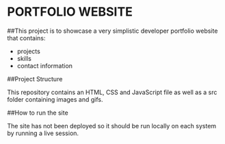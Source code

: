 # PORTFOLIO WEBSITE 

##This project is to showcase a very simplistic developer portfolio website that contains:

- projects
- skills
- contact information

##Project Structure

This repository contains an HTML, CSS and JavaScript file as well as a src folder containing images and gifs. 

##How to run the site

The site has not been deployed so it should be run locally on each system by running a live session.
